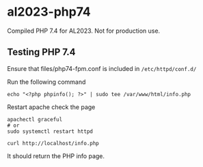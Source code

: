 # al2023-php74
Compiled PHP 7.4 for AL2023.
Not for production use.


## Testing PHP 7.4
Ensure that files/php74-fpm.conf is included in `/etc/httpd/conf.d/`

Run the following command
```
echo "<?php phpinfo(); ?>" | sudo tee /var/www/html/info.php
```
Restart apache check the page
```
apachectl graceful
# or
sudo systemctl restart httpd

curl http://localhost/info.php
```
It should return the PHP info page.
